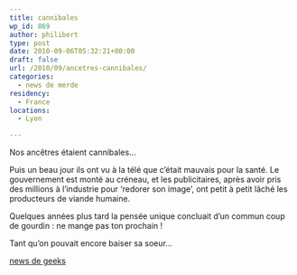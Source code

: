 ```yaml
---
title: cannibales
wp_id: 869
author: philibert
type: post
date: 2010-09-06T05:32:21+00:00
draft: false
url: /2010/09/ancetres-cannibales/
categories:
  - news de merde
residency:
  - France
locations:
  - Lyon

---
```

Nos ancêtres étaient cannibales&#8230;

Puis un beau jour ils ont vu à la télé que c&rsquo;était mauvais pour la santé. Le gouvernement est monté au créneau, et les publicitaires, après avoir pris des millions à l&rsquo;industrie pour &lsquo;redorer son image&rsquo;, ont petit à petit lâché les producteurs de viande humaine.
  
Quelques années plus tard la pensée unique concluait d&rsquo;un commun coup de gourdin : ne mange pas ton prochain !

Tant qu&rsquo;on pouvait encore baiser sa soeur&#8230;

[news de geeks][1]

 [1]: http://www.maxisciences.com/cannibalisme/cannibalisme-une-pratique-courante-dans-l-europe-paleolithique_art9014.html